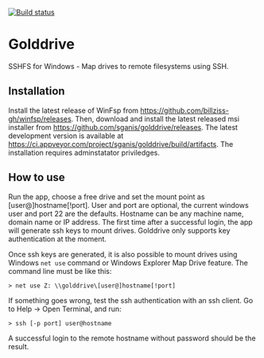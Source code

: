 [![Build status](https://ci.appveyor.com/api/projects/status/x6cc6xew8amyv3s6?svg=true)](https://ci.appveyor.com/project/sganis/golddrive)

# Golddrive

SSHFS for Windows - Map drives to remote filesystems using SSH.

Installation
------------

Install the latest release of WinFsp from https://github.com/billziss-gh/winfsp/releases. Then, download and install the latest released msi installer from https://github.com/sganis/golddrive/releases. The latest development version is available at https://ci.appveyor.com/project/sganis/golddrive/build/artifacts. 
The installation requires adminstatator priviledges.

How to use
----------

Run the app, choose a free drive and set the mount point as [user@]hostname[!port]. User and port are optional, the current windows user and port 22 are the defaults. Hostname can be any machine name, domain name or IP address.
The first time after a successful login, the app will generate ssh keys to mount drives. Golddrive only supports key authentication at the moment.

Once ssh keys are generated, it is also possible to mount drives using Windows `net use` command or Windows Explorer Map Drive feature. The command line must be like this:

    > net use Z: \\golddrive\[user@]hostname[!port]

If something goes wrong, test the ssh authentication with an ssh client. Go to Help -> Open Terminal, and run:

    > ssh [-p port] user@hostname

A successful login to the remote hostname without password should be the result.


